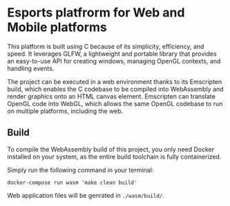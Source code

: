 
# Esports platfrorm for Web and Mobile platforms

This platform is built using C because of its simplicity, efficiency, and speed.
It leverages GLFW, a lightweight and portable library that provides an easy-to-use API
for creating windows, managing OpenGL contexts, and handling events.

The project can be executed in a web environment thanks to its Emscripten build,
which enables the C codebase to be compiled into WebAssembly and render graphics onto an HTML canvas element.
Emscripten can translate OpenGL code into WebGL,
which allows the same OpenGL codebase to run on multiple platforms, including the web.

## Build

To compile the WebAssembly build of this project,
you only need Docker installed on your system,
as the entire build toolchain is fully containerized.

Simply run the following command in your terminal:

    docker-compose run wasm 'make clean build'

Web application files will be genrated in `./wasm/build/`.